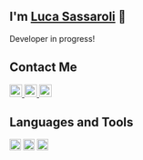 ## I'm [Luca Sassaroli](https://luccasassa.netlify.app/) 👋

Developer in progress!

## Contact Me

<a href="https://www.linkedin.com/in/luccasassa/">
<img alt="Luca Sassaroli LinkedIn" width="22px" src="https://icongr.am/simple/linkedin.svg?size=125&color=ffffff&colored=false" />
</a>

<a href="https://github.com/luccasassa">
<img alt="Luca Sassaroli GitHub" width="22px" src="https://icongr.am/simple/github.svg?size=125&color=ffffff&colored=false" />
</a>

<a href="https://fire-somersault-6c0.notion.site/Luca-Sassaroli-1ec6d54756ae45589a8280308f5a57f8">
<img alt="Luca Sassaroli Notion" width="22px" src="https://icongr.am/simple/notion.svg?size=125&color=ffffff&colored=false" />
</a>

## Languages and Tools

<code><img height="20" src="https://icongr.am/devicon/javascript-original.svg?size=128&color=currentColor"></code>
<code><img height="20" src="https://icongr.am/devicon/react-original.svg?size=128&color=currentColor"></code>
<code><img height="20" src="https://icongr.am/devicon/mysql-original.svg?size=128&color=currentColor"></code>
